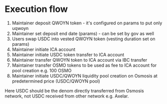 # Execution flow

1. Maintainer deposit QWOYN token - it's configured on params to put only uqwoyn
2. Maintainer set deposit end date (params) - can be set by gov as well
3. Users swap USDC into vested QWOYN token (vesting duration set on params)
4. Maintainer initiate ICA account
5. Maintainer initiate USDC token transfer to ICA account
6. Maintainer transfer QWOYN token to ICA account via IBC transfer
7. Maintainer transfer OSMO tokens to be used as fee to ICA account for pool creation e.g. 100 OSMO
8. Maintainer initiate USDC/QWOYN liquidity pool creation on Osmosis at predetermined price (USDC/QWOYN pool)

Here USDC should be the denom directly transferred from Osmosis network, not USDC received from other network e.g. Axelar.
